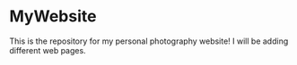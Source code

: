 # MyWebsite
This is the repository for my personal photography website!
I will be adding different web pages. 
